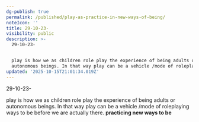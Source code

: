 ```yaml
---
dg-publish: true
permalink: /published/play-as-practice-in-new-ways-of-being/
noteIcon: ''
title: 29-10-23-
visibility: public
description: >-
  29-10-23-


  play is how we as children role play the experience of being adults or
  autonomous beings. In that way play can be a vehicle /mode of roleplaying ways
updated: '2025-10-15T21:01:34.019Z'
---
```


29-10-23-

play is how we as children role play the experience of being adults or autonomous beings. In that way play can be a vehicle /mode of roleplaying ways to be before we are actually there. **practicing new ways to be**
